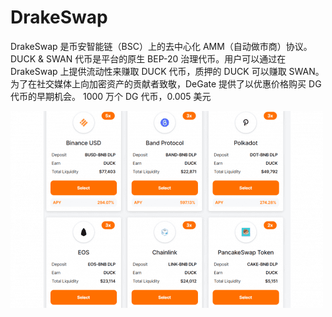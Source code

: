 # DrakeSwap

DrakeSwap 是币安智能链（BSC）上的去中心化 AMM（自动做市商）协议。
DUCK & SWAN 代币是平台的原生 BEP-20 治理代币。用户可以通过在 DrakeSwap 上提供流动性来赚取 DUCK 代币，质押的 DUCK 可以赚取 SWAN。为了在社交媒体上向加密资产的贡献者致敬，DeGate 提供了以优惠价格购买 DG 代币的早期机会。
1000 万个 DG 代币，0.005 美元

![drakeswap-dapp-defi-bsc-image2-500x315_1ae448e43182007c0b8164c4a1a65fdb](drakeswap-dapp-defi-bsc-image2-500x315_1ae448e43182007c0b8164c4a1a65fdb.png)


